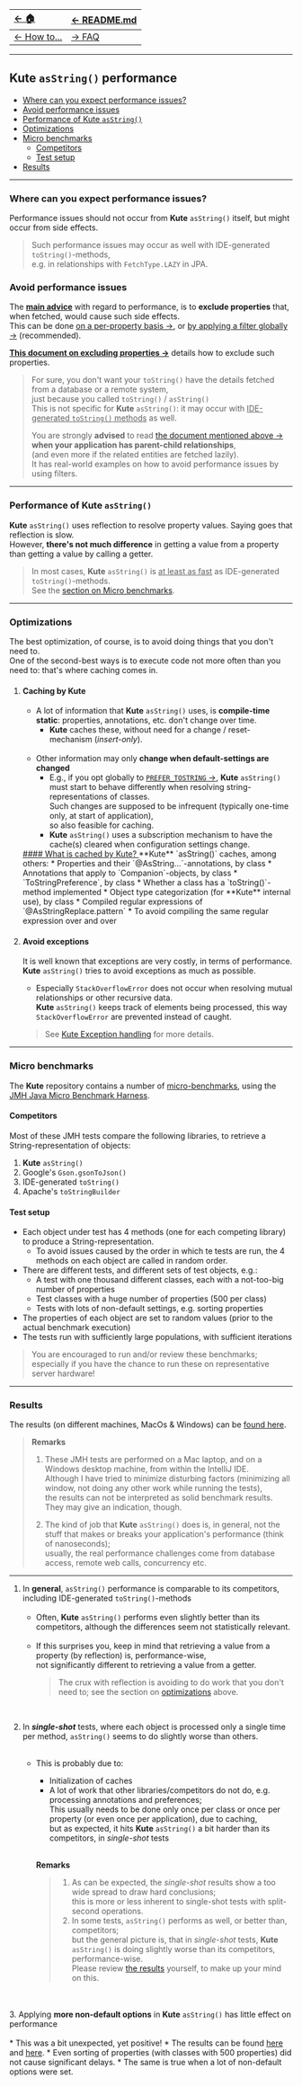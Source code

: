 | [← 🏠](../../)            | [← README.md](../../README.md) |
|:--------------------------|:-------------------------------|
| [← How to...](0-howto.md) | [→ FAQ](../../md/faq/0-faq.md) |

<hr>

## Kute `asString()` performance

* [Where can you expect performance issues?](#where-can-you-expect-performance-issues)
* [Avoid performance issues](#avoid-performance-issues)
* [Performance of Kute `asString()`](#performance-of-kute-asstring)
* [Optimizations](#optimizations)
* [Micro benchmarks](#micro-benchmarks)
  * [Competitors](#competitors)
  * [Test setup](#test-setup)
* [Results](#results)

<hr>

### Where can you expect performance issues?
Performance issues should not occur from **Kute** `asString()` itself, but might occur from side effects.
> Such performance issues may occur as well with IDE-generated `toString()`-methods,<br>
> e.g. in relationships with `FetchType.LAZY` in JPA.<br>

### Avoid performance issues
The <u>**main advice**</u> with regard to performance, is to **exclude properties** that, when fetched, would cause such side effects.<br>
This can be done [on a per-property basis →](omit-values.md#exclude-omit-specific-properties), or [by applying a filter globally →](omit-values.md#exclude-properties-by-adding-a-filter-to-kutes-default-settings) (recommended).

[**This document on excluding properties →**](omit-values.md#below-some-real-world-examples-that-may-help-avoid-real-world-performance-issues-with-jpa) details how to exclude such properties.<br>

> For sure, you don't want your `toString()` have the details fetched from a database or a remote system,<br>
> just because you called `toString()` / `asString()`<br>
> This is not specific for **Kute** `asString()`: it may occur with <u>IDE-generated `toString()` methods</u> as well.<br>
> 
> You are strongly **advised** to read [the document mentioned above →](omit-values.md#below-some-real-world-examples-that-may-help-avoid-real-world-performance-issues-with-jpa) **when your application has parent-child relationships**,<br>
> (and even more if the related entities are fetched lazily).<br>
> It has real-world examples on how to avoid performance issues by using filters.

<hr>

### Performance of Kute `asString()`
**Kute** `asString()` uses reflection to resolve property values. Saying goes that reflection is slow.<br>
  However, **there's not much difference** in getting a value from a property than getting a value by calling a getter.

> In most cases, **Kute** `asString()` is <u>at least as fast</u> as IDE-generated `toString()`-methods.<br>
> See the [section on Micro benchmarks](#micro-benchmarks).

<hr>

### Optimizations
The best optimization, of course, is to avoid doing things that you don't need to.<br>
One of the second-best ways is to execute code not more often than you need to: that's where caching comes in.

1. #### Caching by Kute
   * A lot of information that **Kute** `asString()` uses, is **compile-time static**: properties, annotations, etc. don't change over time.
     * **Kute** caches these, without need for a change / reset-mechanism (_insert-only_). 
     <br><br>
   * Other information may only **change when default-settings are changed**
     * E.g., if you opt globally to [`PREFER_TOSTRING` →](https://janhendrikvanheusden.github.io/Kute/kute/nl.kute.asstring.annotation.option/-to-string-preference/-p-r-e-f-e-r_-t-o-s-t-r-i-n-g/index.html), **Kute** `asString()` must start to behave differently when resolving string-representations of classes.<br>
      Such changes are supposed to be infrequent (typically one-time only, at start of application),<br>
       so also feasible for caching.
     * **Kute** `asString()` uses a subscription mechanism to have the cache(s) cleared when configuration settings change.
   <u>
   #### What is cached by Kute?
   </u>**Kute** `asString()` caches, among others:
   * Properties and their `@AsString...`-annotations, by class
   * Annotations that apply to `Companion`-objects, by class
   * `ToStringPreference`, by class
   * Whether a class has a `toString()`-method implemented
   * Object type categorization (for **Kute** internal use), by class
   * Compiled regular expressions of `@AsStringReplace.pattern`
     * To avoid compiling the same regular expression over and over

2. #### Avoid exceptions
   It is well known that exceptions are very costly, in terms of performance.<br>
   **Kute** `asString()` tries to avoid exceptions as much as possible.
   
   * Especially `StackOverflowError` does not occur when resolving mutual relationships or other recursive data.<br>
   **Kute** `asString()` keeps track of elements being processed, this way `StackOverflowError` are prevented instead of caught.
   > See [Kute Exception handling](kute-exception-handling.md) for more details.

<hr>

### Micro benchmarks

The **Kute** repository contains a number of [micro-benchmarks](https://github.com/JanHendrikVanHeusden/Kute/tree/main/src/jmh/kotlin/nl/kute/performance), using the [JMH Java Micro Benchmark Harness](https://github.com/openjdk/jmh).<br>

#### Competitors
Most of these JMH tests compare the following libraries, to retrieve a String-representation of objects:
1. **Kute** `asString()`
2. Google's `Gson.gsonToJson()`
3. IDE-generated `toString()`
4. Apache's `toStringBuilder`

#### Test setup
* Each object under test has 4 methods (one for each competing library) to produce a String-representation.
   * To avoid issues caused by the order in which te tests are run, the 4 methods on each object are called in random order.<br>
* There are different tests, and different sets of test objects, e.g.:
   * A test with one thousand different classes, each with a not-too-big number of properties
   * Test classes with a huge number of properties (500 per class)
   * Tests with lots of non-default settings, e.g. sorting properties
* The properties of each object are set to random values (prior to the actual benchmark execution)
* The tests run with sufficiently large populations, with sufficient iterations

> You are encouraged to run and/or review these benchmarks; especially if you have the chance to run these on representative server hardware!

<hr>

### Results
The results (on different machines, MacOs & Windows) can be [found here](https://github.com/JanHendrikVanHeusden/Kute/tree/main/performance-test-results).<br>

> **Remarks**<br>
> 1. These JMH tests are performed on a Mac laptop, and on a Windows desktop machine, from within the IntelliJ IDE.<br>
>   Although I have tried to minimize disturbing factors (minimizing all window, not doing any other work while running the tests),<br>
>   the results can not be interpreted as solid benchmark results. They may give an indication, though.
> 
> 2. The kind of job that **Kute** `asString()` does is, in general, not the stuff that makes or breaks your application's performance (think of nanoseconds);<br>
> usually, the real performance challenges come from database access, remote web calls, concurrency etc. 

<hr>

1. In **general**, `asString()` performance is comparable to its competitors, including IDE-generated `toString()`-methods<br><br>
   * Often, **Kute** `asString()` performs even slightly better than its competitors, although the differences seem not statistically relevant.<br><br>
   * If this surprises you, keep in mind that retrieving a value from a property (by reflection) is, performance-wise,<br>
     not significantly different to retrieving a value from a getter.<br>
     > The crux with reflection is avoiding to do work that you don't need to; see the section on [optimizations](#optimizations) above.

<br>

2. In _**single-shot**_ tests, where each object is processed only a single time per method, `asString()` seems to do slightly worse than others.<br><br>
   * This is probably due to:
      * Initialization of caches
      * A lot of work that other libraries/competitors do not do, e.g. processing annotations and preferences;<br>
        This usually needs to be done only once per class or once per property (or even once per application), due to caching,<br>
        but as expected, it hits **Kute** `asString()` a bit harder than its competitors, in _single-shot_ tests<br><br> 

     **Remarks**
     > 1. As can be expected, the _single-shot_ results show a too wide spread to draw hard conclusions;<br>
     this is more or less inherent to single-shot tests with split-second operations.
     > 2. In some tests, `asString()` performs as well, or better than, competitors;<br>
         but the general picture is, that in _single-shot_ tests, **Kute** `asString()` is doing slightly worse than its competitors, performance-wise.<br>
      Please review [the results](https://github.com/JanHendrikVanHeusden/Kute/tree/main/performance-test-results/environment-1/PerformanceSingleShot) yourself, to make up your mind on this.

<br><br>
3. Applying **more non-default options** in **Kute** `asString()` has little effect on performance<br><br>
    * This was a bit unexpected, yet positive!
    * The results can be found [here](https://github.com/JanHendrikVanHeusden/Kute/tree/main/performance-test-results/environment-1/PerformanceFewPropsLotsOfOptions) and [here](https://github.com/JanHendrikVanHeusden/Kute/tree/main/performance-test-results/environment-1/PerformanceManyPropsWithPropSorting).
      * Even sorting of properties (with classes with 500 properties) did not cause significant delays.
      * The same is true when a lot of non-default options were set.